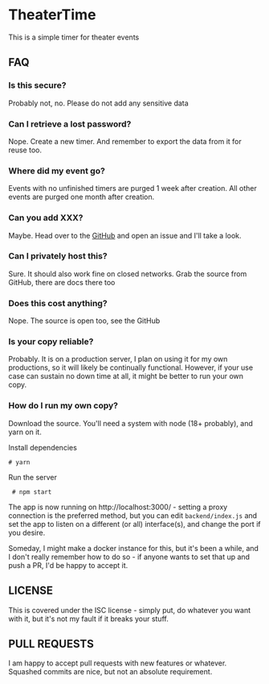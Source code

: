 # TheaterTime

This is a simple timer for theater events

## FAQ

### Is this secure?

Probably not, no.  Please do not add any sensitive data

### Can I retrieve a lost password?

Nope. Create a new timer. And remember to export the data from it for reuse too.

### Where did my event go?

Events with no unfinished timers are purged 1 week after creation. All other events are purged one month after creation.

### Can you add XXX?

Maybe.  Head over to the <a href="https://github.com/jtsage/TheaterTime">GitHub</a> and open an issue and I'll take a look.

### Can I privately host this?

Sure.  It should also work fine on closed networks.  Grab the source from GitHub, there are docs there too

### Does this cost anything?

Nope. The source is open too, see the GitHub

### Is your copy reliable?

Probably. It is on a production server, I plan on using it for my own productions, so it will likely be continually functional.  However, if your use case can sustain no down time at all, it might be better to run your own copy.

### How do I run my own copy?

Download the source. You'll need a system with node (18+ probably), and yarn on it.

Install dependencies

` # yarn `

Run the server

` # npm start`

The app is now running on http://localhost:3000/ - setting a proxy connection is the preferred method, but you can edit `backend/index.js` and set the app to listen on a different (or all) interface(s), and change the port if you desire.

Someday, I might make a docker instance for this, but it's been a while, and I don't really remember how to do so - if anyone wants to set that up and push a PR, I'd be happy to accept it.

## LICENSE

This is covered under the ISC license - simply put, do whatever you want with it, but it's not my fault if it breaks your stuff.

## PULL REQUESTS

I am happy to accept pull requests with new features or whatever. Squashed commits are nice, but not an absolute requirement.